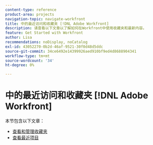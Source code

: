 ```yaml
---
content-type: reference
product-area: projects
navigation-topic: navigate-workfront
title: 中的最近访问和收藏夹 [!DNL Adobe Workfront]
description: 请查看以下文章以了解如何在Workfront中使用收藏夹和最新内容。
feature: Get Started with Workfront
author: Lisa
recommendations: noDisplay, noCatalog
exl-id: 43052270-0b2d-46af-9521-30f0d48d5ddc
source-git-commit: 34ce6492e14399926aed910bf9ed4d8688904341
workflow-type: tm+mt
source-wordcount: '34'
ht-degree: 0%

---
```


# 中的最近访问和收藏夹 [!DNL Adobe Workfront]

本节包含以下文章：

* [查看和管理收藏夹](../../../workfront-basics/navigate-workfront/recent-and-favorites/view-and-manage-favorites.md)
* [查看最近项目](../../../workfront-basics/navigate-workfront/recent-and-favorites/view-recent-items.md)
